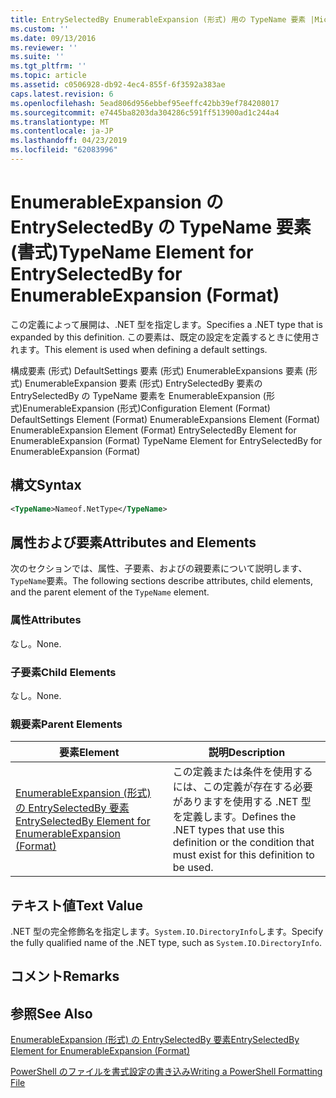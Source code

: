 ```yaml
---
title: EntrySelectedBy EnumerableExpansion (形式) 用の TypeName 要素 |Microsoft Docs
ms.custom: ''
ms.date: 09/13/2016
ms.reviewer: ''
ms.suite: ''
ms.tgt_pltfrm: ''
ms.topic: article
ms.assetid: c0506928-db92-4ec4-855f-6f3592a383ae
caps.latest.revision: 6
ms.openlocfilehash: 5ead806d956ebbef95eeffc42bb39ef784208017
ms.sourcegitcommit: e7445ba8203da304286c591ff513900ad1c244a4
ms.translationtype: MT
ms.contentlocale: ja-JP
ms.lasthandoff: 04/23/2019
ms.locfileid: "62083996"
---
```

# <a name="typename-element-for-entryselectedby-for-enumerableexpansion-format"></a><span data-ttu-id="b30f1-102">EnumerableExpansion の EntrySelectedBy の TypeName 要素 (書式)</span><span class="sxs-lookup"><span data-stu-id="b30f1-102">TypeName Element for EntrySelectedBy for EnumerableExpansion (Format)</span></span>

<span data-ttu-id="b30f1-103">この定義によって展開は、.NET 型を指定します。</span><span class="sxs-lookup"><span data-stu-id="b30f1-103">Specifies a .NET type that is expanded by this definition.</span></span> <span data-ttu-id="b30f1-104">この要素は、既定の設定を定義するときに使用されます。</span><span class="sxs-lookup"><span data-stu-id="b30f1-104">This element is used when defining a default settings.</span></span>

<span data-ttu-id="b30f1-105">構成要素 (形式) DefaultSettings 要素 (形式) EnumerableExpansions 要素 (形式) EnumerableExpansion 要素 (形式) EntrySelectedBy 要素の EntrySelectedBy の TypeName 要素を EnumerableExpansion (形式)EnumerableExpansion (形式)</span><span class="sxs-lookup"><span data-stu-id="b30f1-105">Configuration Element (Format) DefaultSettings Element (Format) EnumerableExpansions Element (Format) EnumerableExpansion Element (Format) EntrySelectedBy Element for EnumerableExpansion (Format) TypeName Element for EntrySelectedBy for EnumerableExpansion (Format)</span></span>

## <a name="syntax"></a><span data-ttu-id="b30f1-106">構文</span><span class="sxs-lookup"><span data-stu-id="b30f1-106">Syntax</span></span>

```xml
<TypeName>Nameof.NetType</TypeName>

```

## <a name="attributes-and-elements"></a><span data-ttu-id="b30f1-107">属性および要素</span><span class="sxs-lookup"><span data-stu-id="b30f1-107">Attributes and Elements</span></span>

<span data-ttu-id="b30f1-108">次のセクションでは、属性、子要素、およびの親要素について説明します、`TypeName`要素。</span><span class="sxs-lookup"><span data-stu-id="b30f1-108">The following sections describe attributes, child elements, and the parent element of the `TypeName` element.</span></span>

### <a name="attributes"></a><span data-ttu-id="b30f1-109">属性</span><span class="sxs-lookup"><span data-stu-id="b30f1-109">Attributes</span></span>

<span data-ttu-id="b30f1-110">なし。</span><span class="sxs-lookup"><span data-stu-id="b30f1-110">None.</span></span>

### <a name="child-elements"></a><span data-ttu-id="b30f1-111">子要素</span><span class="sxs-lookup"><span data-stu-id="b30f1-111">Child Elements</span></span>

<span data-ttu-id="b30f1-112">なし。</span><span class="sxs-lookup"><span data-stu-id="b30f1-112">None.</span></span>

### <a name="parent-elements"></a><span data-ttu-id="b30f1-113">親要素</span><span class="sxs-lookup"><span data-stu-id="b30f1-113">Parent Elements</span></span>

|<span data-ttu-id="b30f1-114">要素</span><span class="sxs-lookup"><span data-stu-id="b30f1-114">Element</span></span>|<span data-ttu-id="b30f1-115">説明</span><span class="sxs-lookup"><span data-stu-id="b30f1-115">Description</span></span>|
|-------------|-----------------|
|[<span data-ttu-id="b30f1-116">EnumerableExpansion (形式) の EntrySelectedBy 要素</span><span class="sxs-lookup"><span data-stu-id="b30f1-116">EntrySelectedBy Element for EnumerableExpansion (Format)</span></span>](./entryselectedby-element-for-enumerableexpansion-format.md)|<span data-ttu-id="b30f1-117">この定義または条件を使用するには、この定義が存在する必要がありますを使用する .NET 型を定義します。</span><span class="sxs-lookup"><span data-stu-id="b30f1-117">Defines the .NET types that use this definition or the condition that must exist for this definition to be used.</span></span>|

## <a name="text-value"></a><span data-ttu-id="b30f1-118">テキスト値</span><span class="sxs-lookup"><span data-stu-id="b30f1-118">Text Value</span></span>

<span data-ttu-id="b30f1-119">.NET 型の完全修飾名を指定します。`System.IO.DirectoryInfo`します。</span><span class="sxs-lookup"><span data-stu-id="b30f1-119">Specify the fully qualified name of the .NET type, such as `System.IO.DirectoryInfo`.</span></span>

## <a name="remarks"></a><span data-ttu-id="b30f1-120">コメント</span><span class="sxs-lookup"><span data-stu-id="b30f1-120">Remarks</span></span>

## <a name="see-also"></a><span data-ttu-id="b30f1-121">参照</span><span class="sxs-lookup"><span data-stu-id="b30f1-121">See Also</span></span>

[<span data-ttu-id="b30f1-122">EnumerableExpansion (形式) の EntrySelectedBy 要素</span><span class="sxs-lookup"><span data-stu-id="b30f1-122">EntrySelectedBy Element for EnumerableExpansion (Format)</span></span>](./entryselectedby-element-for-enumerableexpansion-format.md)

[<span data-ttu-id="b30f1-123">PowerShell のファイルを書式設定の書き込み</span><span class="sxs-lookup"><span data-stu-id="b30f1-123">Writing a PowerShell Formatting File</span></span>](./writing-a-powershell-formatting-file.md)
